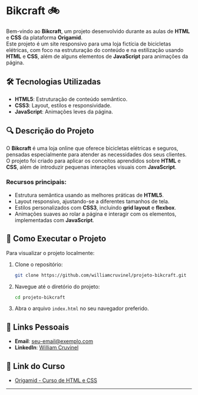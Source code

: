 # Bikcraft 🚲

Bem-vindo ao **Bikcraft**, um projeto desenvolvido durante as aulas de **HTML** e **CSS** da plataforma **Origamid**.  
Este projeto é um site responsivo para uma loja fictícia de bicicletas elétricas, com foco na estruturação do conteúdo e na estilização usando **HTML** e **CSS**, além de alguns elementos de **JavaScript** para animações da página.

## 🛠️ Tecnologias Utilizadas

- **HTML5**: Estruturação de conteúdo semântico.
- **CSS3**: Layout, estilos e responsividade.
- **JavaScript**: Animações leves da página.

## 🔍 Descrição do Projeto

O **Bikcraft** é uma loja online que oferece bicicletas elétricas e seguros, pensadas especialmente para atender as necessidades dos seus clientes.  
O projeto foi criado para aplicar os conceitos aprendidos sobre **HTML** e **CSS**, além de introduzir pequenas interações visuais com **JavaScript**.

### Recursos principais:

- Estrutura semântica usando as melhores práticas de **HTML5**.
- Layout responsivo, ajustando-se a diferentes tamanhos de tela.
- Estilos personalizados com **CSS3**, incluindo **grid layout** e **flexbox**.
- Animações suaves ao rolar a página e interagir com os elementos, implementadas com **JavaScript**.

## 🚀 Como Executar o Projeto

Para visualizar o projeto localmente:

1. Clone o repositório:

   ```bash
   git clone https://github.com/williamcruvinel/projeto-bikcraft.git
   ```

2. Navegue até o diretório do projeto:

   ```bash
   cd projeto-bikcraft
   ```

3. Abra o arquivo `index.html` no seu navegador preferido.

## 🔗 Links Pessoais

- **Email**: seu-email@exemplo.com
- **LinkedIn**: [William Cruvinel](https://www.linkedin.com/in/william-cruvinel-398ab981/)

## 🔗 Link do Curso

- [Origamid - Curso de HTML e CSS](https://www.origamid.com/)

---
